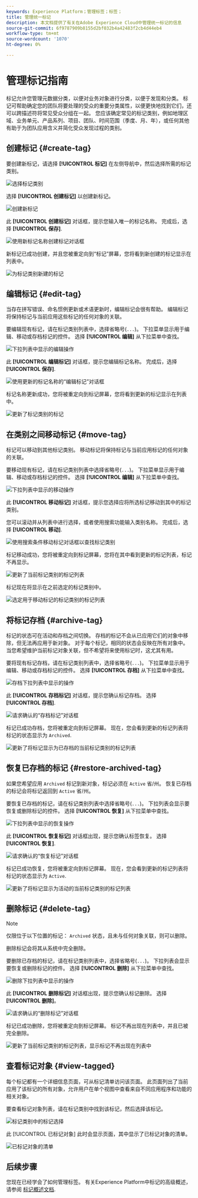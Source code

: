 ```yaml
---
keywords: Experience Platform；管理标签；标签；
title: 管理统一标记
description: 本文档提供了有关在Adobe Experience Cloud中管理统一标记的信息
source-git-commit: 6f9787909b8155d2bf032b4a42483f2cb4d44eb4
workflow-type: tm+mt
source-wordcount: '1070'
ht-degree: 0%

---
```


# 管理标记指南

标记允许您管理元数据分类，以便对业务对象进行分类，以便于发现和分类。 标记可帮助确定您的团队将要处理的受众的重要分类属性，以便更快地找到它们，还可以跨描述符将常见受众分组在一起。 您应该确定常见的标记类别，例如地理区域、业务单元、产品系列、项目、团队、时间范围（季度、月、年），或任何其他有助于为团队应用含义并简化受众发现过程的类别。 

## 创建标记 {#create-tag}

要创建新标记，请选择 **[!UICONTROL 标记]** 在左侧导航中，然后选择所需的标记类别。

![选择标记类别](./images/tag-selection.png)

选择 **[!UICONTROL 创建标记]** 以创建新标记。

![创建新标记](./images/new-tag.png)

此 **[!UICONTROL 创建标记]** 对话框，提示您输入唯一的标记名称。 完成后，选择 **[!UICONTROL 保存]**.

![使用新标记名称创建标记对话框](./images/create-tag-dialog.png)

新标记已成功创建，并且您被重定向到“标记”屏幕，您将看到新创建的标记显示在列表中。

![为标记类别新建的标记](./images/new-tag-listed.png)

## 编辑标记 {#edit-tag}

当存在拼写错误、命名惯例更新或术语更新时，编辑标记会很有帮助。 编辑标记将保持标记与当前应用这些标记的任何对象的关联。

要编辑现有标记，请在标记类别列表中，选择省略号(`...`)。 下拉菜单显示用于编辑、移动或存档标记的控件。 选择 **[!UICONTROL 编辑]** 从下拉菜单中查找。

![下拉列表中显示的编辑操作](./images/edit-action.png)

此 **[!UICONTROL 编辑标记]** 对话框，提示您编辑标记名称。 完成后，选择 **[!UICONTROL 保存]**.

![使用更新的标记名称的“编辑标记”对话框](./images/edit-dialog.png)

标记名称更新成功，您将被重定向到标记屏幕，您将看到更新的标记显示在列表中。

![更新了标记类别的标记](./images/updated-tag-listed.png)

## 在类别之间移动标记 {#move-tag}

标记可以移动到其他标记类别。 移动标记将保持标记与当前应用标记的任何对象的关联。

要移动现有标记，请在标记类别列表中选择省略号(`...`)。 下拉菜单显示用于编辑、移动或存档标记的控件。 选择 **[!UICONTROL 编辑]** 从下拉菜单中查找。

![下拉列表中显示的移动操作](./images/move-action.png)

此 **[!UICONTROL 移动标记]** 对话框，提示您选择应将所选标记移动到其中的标记类别。

您可以滚动并从列表中进行选择，或者使用搜索功能输入类别名称。 完成后，选择 **[!UICONTROL 移动]**.

![使用搜索条件移动标记对话框以查找标记类别](./images/move-dialog.png)

标记移动成功，您将被重定向到标记屏幕，您将在其中看到更新的标记列表，标记不再显示。

![更新了当前标记类别的标记列表](./images/current-tag-category.png)

标记现在将显示在之前选定的标记类别中。

![选定用于移动标记的标记类别的标记列表](./images/moved-to-tag-category.png)

## 将标记存档 {#archive-tag}

标记的状态可在活动和存档之间切换。 存档的标记不会从已应用它们的对象中移除，但无法再应用于新对象。 对于每个标记，相同的状态会反映在所有对象中。 当您希望维护当前标记对象关联，但不希望将来使用标记时，这尤其有用。

要将现有标记存档，请在标记类别列表中，选择省略号(`...`)。 下拉菜单显示用于编辑、移动或存档标记的控件。 选择 **[!UICONTROL 存档]** 从下拉菜单中查找。

![存档下拉列表中显示的操作](./images/archive-action.png)

此 **[!UICONTROL 存档标记]** 对话框，提示您确认标记存档。 选择 **[!UICONTROL 存档]**.

![请求确认的“存档标记”对话框](./images/archive-dialog.png)

标记已成功存档，您将被重定向到标记屏幕。 现在，您会看到更新的标记列表将标记的状态显示为 `Archived`.

![更新了将标记显示为已存档的当前标记类别的标记列表](./images/archive-status.png)

## 恢复已存档的标记 {#restore-archived-tag}

如果您希望应用 `Archived` 标记到新对象，标记必须在 `Active` 省/州。 恢复已存档的标记会将标记返回到 `Active` 省/州。

要恢复已存档的标记，请在标记类别列表中选择省略号(`...`)。 下拉列表会显示要恢复或删除标记的控件。 选择 **[!UICONTROL 恢复]** 从下拉菜单中查找。

![下拉列表中显示的恢复操作](./images/restore-action.png)

此 **[!UICONTROL 恢复标记]** 对话框出现，提示您确认标签恢复。 选择 **[!UICONTROL 恢复]**.

![请求确认的“恢复标记”对话框](./images/restore-dialog.png)

标记已成功恢复，您将被重定向到标记屏幕。 现在，您会看到更新的标记列表将标记的状态显示为 `Active`.

![更新了将标记显示为活动的当前标记类别的标记列表](./images/restored-active-status.png)

## 删除标记 {#delete-tag}

>[!NOTE]
>
>仅限位于以下位置的标记： `Archived` 状态，且未与任何对象关联，则可以删除。

删除标记会将其从系统中完全删除。

要删除已存档的标记，请在标记类别列表中，选择省略号(`...`)。 下拉列表会显示要恢复或删除标记的控件。 选择 **[!UICONTROL 删除]** 从下拉菜单中查找。

![删除下拉列表中显示的操作](./images/delete-action.png)

此 **[!UICONTROL 删除标记]** 对话框出现，提示您确认标记删除。 选择&#x200B;**[!UICONTROL 删除]**。

![请求确认的“删除标记”对话框](./images/delete-dialog.png)

标记已成功删除，您将被重定向到标记屏幕。 标记不再出现在列表中，并且已被完全删除。

![更新了当前标记类别的标记列表，显示标记不再出现在列表中](./images/deleted-updated-list.png)

## 查看标记对象 {#view-tagged}

每个标记都有一个详细信息页面，可从标记清单访问该页面。 此页面列出了当前应用了该标记的所有对象，允许用户在单个视图中查看来自不同应用程序和功能的相关对象。

要查看标记对象列表，请在标记类别中找到该标记，然后选择该标记。

![标记类别中的标记选择](./images/view-tag-selection.png)

此 [!UICONTROL 已标记对象] 此时会显示页面，其中显示了已标记对象的清单。

![已标记对象的清单](./images/tagged-objects.png)

## 后续步骤

您现在已经学会了如何管理标签。 有关Experience Platform中标记的高级概述，请参阅 [标记概述文档](../overview.md).
